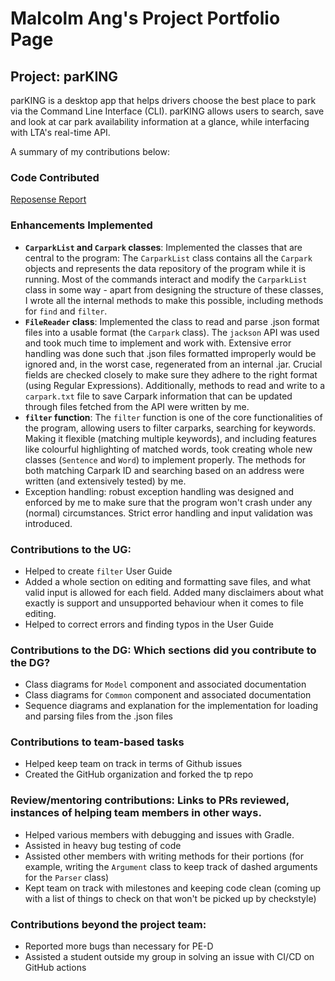 # Malcolm Ang's Project Portfolio Page

## Project: parKING

parKING is a desktop app that helps drivers choose the best place to park via the Command Line Interface (CLI).
parKING allows users to search, save and look at car park availability information at a glance, while interfacing with
LTA's real-time API.

A summary of my contributions below:

### Code Contributed
[Reposense Report](https://nus-cs2113-ay2223s1.github.io/tp-dashboard/?search=malcolmang&breakdown=true&sort=groupTitle&sortWithin=title&since=2022-09-16&timeframe=commit&mergegroup=&groupSelect=groupByRepos&checkedFileTypes=docs~functional-code~test-code~other&tabOpen=true&tabType=authorship&tabAuthor=malcolmang&tabRepo=AY2223S1-CS2113-T17-4%2Ftp%5Bmaster%5D&authorshipIsMergeGroup=false&authorshipFileTypes=docs~functional-code~test-code~other&authorshipIsBinaryFileTypeChecked=false&authorshipIsIgnoredFilesChecked=false)
### Enhancements Implemented

- **`CarparkList` and `Carpark` classes**: Implemented the classes that are central to the program: The `CarparkList` class contains all the `Carpark` objects and represents the data repository of the program while it is running. Most of the commands interact and modify the `CarparkList` class in some way - apart from designing the structure of these classes, I wrote all the internal methods to make this possible, including methods for `find` and `filter`.
- **`FileReader` class**: Implemented the class to read and parse .json format files into a usable format (the `Carpark` class). The `jackson` API was used and took much time to implement and work with. Extensive error handling was done such that .json files formatted improperly would be ignored and, in the worst case, regenerated from an internal .jar. Crucial fields are checked closely to make sure they adhere to the right format (using Regular Expressions). Additionally, methods to read and write to a `carpark.txt` file to save Carpark information that can be updated through files fetched from the API were written by me.  
- **`filter` function**: The `filter` function is one of the core functionalities of the program, allowing users to filter carparks, searching for keywords. Making it flexible (matching multiple keywords), and including features like colourful highlighting of matched words, took creating whole new classes (`Sentence` and `Word`) to implement properly. The methods for both matching Carpark ID and searching based on an address were written (and extensively tested) by me.
- Exception handling: robust exception handling was designed and enforced by me to make sure that the program won't crash under any (normal) circumstances. Strict error handling and input validation was introduced.

### Contributions to the UG: 
- Helped to create `filter` User Guide
- Added a whole section on editing and formatting save files, and what valid input is allowed for each field. Added many disclaimers about what exactly is support and unsupported behaviour when it comes to file editing.
- Helped to correct errors and finding typos in the User Guide

### Contributions to the DG: Which sections did you contribute to the DG? 

- Class diagrams for `Model` component and associated documentation
- Class diagrams for `Common` component and associated documentation
- Sequence diagrams and explanation for the implementation for loading and parsing files from the .json files

### Contributions to team-based tasks

- Helped keep team on track in terms of Github issues
- Created the GitHub organization and forked the tp repo

### Review/mentoring contributions: Links to PRs reviewed, instances of helping team members in other ways.

- Helped various members with debugging and issues with Gradle. 
- Assisted in heavy bug testing of code
- Assisted other members with writing methods for their portions (for example, writing the `Argument` class to keep track of dashed arguments for the `Parser` class)
- Kept team on track with milestones and keeping code clean (coming up with a list of things to check on that won't be picked up by checkstyle)

### Contributions beyond the project team:

- Reported more bugs than necessary for PE-D
- Assisted a student outside my group in solving an issue with CI/CD on GitHub actions

